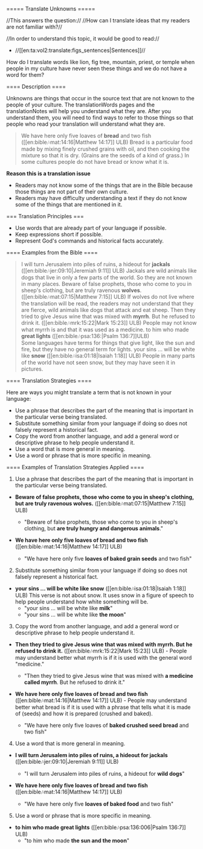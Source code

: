 ===== Translate Unknowns =====

//This answers the question:// //How can I translate ideas that my readers are not familiar with?//

//In order to understand this topic, it would be good to read://
  * //[[en:ta:vol2:translate:figs_sentences|Sentences]]//

How do I translate words like lion, fig tree, mountain, priest, or temple when people in my culture have never seen these things and we do not have a word for them?

==== Description ====

Unknowns are things that occur in the source text that are not known to the people of your culture. The translationWords pages and the translationNotes will help you understand what they are. After you understand them, you will need to find ways to refer to those things so that people who read your translation will understand what they are.
>We have here only five loaves of __bread__ and two fish ([[en:bible:notes:mat:14:16|Matthew 14:17]] ULB)
Bread is a particular food made by mixing finely crushed grains with oil, and then cooking the mixture so that it is dry. (Grains are the seeds of a kind of grass.) In some cultures people do not have bread or know what it is. 

**Reason this is a translation issue**

  * Readers may not know some of the things that are in the Bible because those things are not part of their own culture. 
  * Readers may have difficulty understanding a text if they do not know some of the things that are mentioned in it.

=== Translation Principles ===  

  * Use words that are already part of your language if possible.
  * Keep expressions short if possible.
  * Represent God's commands and historical facts accurately.

==== Examples from the Bible ====

>I will turn Jerusalem into piles of ruins, a hideout for __jackals__ ([[en:bible:notes:jer:09:10|Jeremiah 9:11]] ULB)
Jackals are wild animals like dogs that live in only a few parts of the world.  So they are not known in many places.
>Beware of false prophets, those who come to you in sheep's clothing, but are truly ravenous __wolves__. ([[en:bible:notes:mat:07:15|Matthew 7:15]] ULB)
If wolves do not live where the translation will be read, the readers may not understand that they are fierce, wild animals like dogs that attack and eat sheep.
>Then they tried to give Jesus wine that was mixed with __myrrh__. But he refused to drink it. ([[en:bible:notes:mrk:15:22|Mark 15:23]] ULB)
People may not know what myrrh is and that it was used as a medicine.
>to him who made __great lights__ ([[en:bible:notes:psa:136:|Psalm 136:7]]ULB)  
Some languages have terms for things that give light, like the sun and fire, but they have no general term for lights.
>your sins ... will be white like __snow__ ([[en:bible:notes:isa:01:18|Isaiah 1:18]] ULB)
People in many parts of the world have not seen snow, but they may have seen it in pictures.

==== Translation Strategies ====

Here are ways you might translate a term that is not known in your language:
  - Use a phrase that describes the part of the meaning that is important in the particular verse being translated.
  - Substitute something similar from your language if doing so does not falsely represent a historical fact.
  - Copy the word from another language, and add a general word or descriptive phrase to help people understand it.
  - Use a word that is more general in meaning.
  - Use a word or phrase that is more specific in meaning. 

==== Examples of Translation Strategies Applied ====

1. Use a phrase that describes the part of the meaning that is important in the particular verse being translated.
  * **Beware of false prophets, those who come to you in sheep's clothing, but are truly __ravenous wolves__.** ([[en:bible:notes:mat:07:15|Matthew 7:15]] ULB)
    * "Beware of false prophets, those who come to you in sheep's clothing, but __are truly hungry and dangerous animals__."

  * **We have here only five __loaves of bread__ and two fish** ([[en:bible:notes:mat:14:16|Matthew 14:17]] ULB)
    * "We have here only five __loaves of baked grain seeds__ and two fish" 

2. Substitute something similar from your language if doing so does not falsely represent a historical fact. 
  * **your sins ... will be white like __snow__** ([[en:bible:notes:isa:01:18|Isaiah 1:18]] ULB) This verse is not about snow. It uses snow in a figure of speech to help people understand how white something will be.
    * "your sins ... will be white like __milk__"
    * "your sins ... will be white like __the moon__"

3. Copy the word from another language, and add a general word or descriptive phrase to help people understand it.
  * **Then they tried to give Jesus wine that was mixed with __myrrh__. But he refused to drink it.** ([[en:bible:notes:mrk:15:22|Mark 15:23]] ULB) - People may understand better what myrrh is if it is used with the general word "medicine." 
    * "Then they tried to give Jesus wine that was mixed with __a medicine called myrrh__. But he refused to drink it."

  * **We have here only five loaves of __bread__ and two fish** ([[en:bible:notes:mat:14:16|Matthew 14:17]] ULB) - People may understand better what bread is if it is used with a phrase that tells what it is made of (seeds) and how it is prepared (crushed and baked).
    * "We have here only five loaves of __baked crushed seed bread__ and two fish"

4. Use a word that is more general in meaning.
  * **I will turn Jerusalem into piles of ruins, a hideout for __jackals__** ([[en:bible:notes:jer:09:10|Jeremiah 9:11]] ULB)
    * "I will turn Jerusalem into piles of ruins, a hideout for __wild dogs__"

  * **We have here only five __loaves of bread__ and two fish** ([[en:bible:notes:mat:14:16|Matthew 14:17]] ULB)
    * "We have here only five __loaves of baked food__ and two fish" 

5. Use a word or phrase that is more specific in meaning. 
  * **to him who made __great lights__** ([[en:bible:notes:psa:136:006|Psalm 136:7]] ULB)
    * "to him who made __the sun and the moon__"

